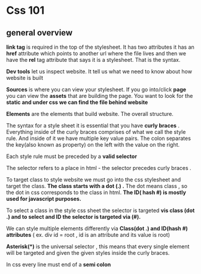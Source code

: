 # Css 101
## general overview 

**link tag** is required in the top of the stylesheet. It has two attributes it has an **href** attribute which points to another url where the file lives and then we have the **rel** tag attribute that says it is a stylesheet. That is the syntax.   

**Dev tools** let us inspect website. It tell us what we need to know about how website is built 

**Sources** is where you can view your stylesheet. If you go into/click  **page** you can view the **assets** that are building the page. You want to look for  the **static and under css we can find the file behind website** 

**Elements** are the elements that build website. The overall structure.  

The syntax for a style sheet it is essential that you have **curly braces** . Everything inside of the curly braces comprises of what we call the style rule. And inside of it we have multiple key value pairs. The colon separates the key(also known as property) on the left with the value on the right.  

Each style rule must be preceded by a **valid selector** 

The selector refers to a place in html  - the selector precedes curly braces . 

 To target class to style website we must go into the css stylesheet and target the class. **The class starts with a dot (.) .** The dot means class , so the dot in css corresponds to the class in html. **The ID( hash #) is mostly used for javascript purposes.** 

To select a class in the style css sheet the selector is targeted **vis class (dot .) and to select and ID the selector is targeted via (#).**

We can style multiple elements differently via **Class(dot .) and ID(hash #) attributes** ( ex. div id = root , id is an attribute and its value is root)

**Asterisk(*)** is the universal selector , this means that every single element will be targeted and given the given styles inside the curly braces. 

In css every line  must end of a **semi colon**
